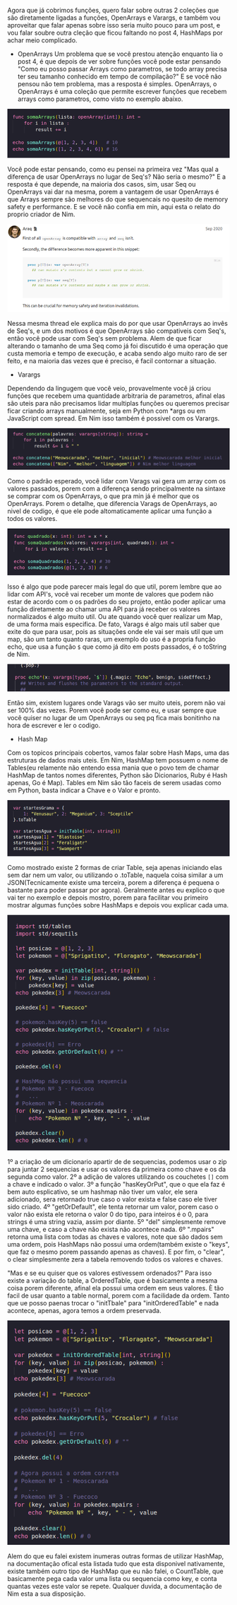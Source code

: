 Agora que já cobrimos funções, quero falar sobre outras 2 coleções que são diretamente ligadas a funções, OpenArrays e Varargs, e também vou aproveitar que falar apenas sobre isso seria muito pouco para um post, e vou falar soubre outra cleção que ficou faltando no post 4, HashMaps por achar meio complicado.

- OpenArrays
Um problema que se você prestou atenção enquanto lia o post 4, é que depois de ver sobre funções você pode estar pensando "Como eu posso passar Arrays como parametros, se todo array precisa ter seu tamanho conhecido em tempo de compilação?" E se você não pensou não tem problema, mas a resposta é simples. OpenArrays, o OpenArrays é uma coleção que permite escrever funções que recebem arrays como parametros, como visto no exemplo abaixo.

![OpenArrays](./Imagens/openArrays.png)

Você pode estar pensando, como eu pensei na primeira vez "Mas qual a diferença de usar OpenArrays no lugar de Seq's? Não seria o mesmo?" E a resposta é que depende, na maioria dos casos, sim, usar Seq ou OpenArrays vai dar na mesma, porem a vantagem de usar OpenArrays é que Arrays sempre são melhores do que sequencais no quesito de memory safety e performance. E se você não confia em min, aqui esta o relato do proprio criador de Nim.

![AraqOpenArrays](./Imagens/AraqOpenArrays.png)

Nessa mesma thread ele explica mais do por que usar OpenArrays ao invês de Seq's, e um dos motivos é que OpenArrays são compativeis com Seq's, então você pode usar com Seq's sem problema. Alem de que ficar alterando o tamanho de uma Seq como já foi discutido é uma operação que custa memoria e tempo de execução, e acaba sendo algo muito raro de ser feito, e na maioria das vezes que é preciso, é facil contornar a situação.

- Varargs

Dependendo da lingugem que você veio, provavelmente você já criou funções que recebem uma quantidade arbitraria de parametros, afinal elas são uteis para não precisamos lidar multiplas funções ou queremos precisar ficar criando arrays manualmente, seja em Python com *args ou em JavaScript com spread. Em Nim isso também é possivel com os Varargs.

![Varargs](./Imagens/varargs.png)

Como o padrão esperado, você lidar com Varags vai gera um array com os valores passados, porem com a diferença sendo principalmente na sintaxe se comprar com os OpenArrays, o que pra min já é melhor que os OpenArrays. Porem o detalhe, que diferencia Varags de OpenArrays, ao nivel de codigo, é que ele pode altomaticamente aplicar uma função a todos os valores.

![VaragsFunção](./Imagens/varargsFun%C3%A7%C3%A3o.png)

Isso é algo que pode parecer mais legal do que util, porem lembre que ao lidar com API's, você vai receber um monte de valores que podem não estar de acordo com o os padrões do seu projeto, então poder aplicar uma função diretamente ao chamar uma API para já receber os valores normalizados é algo muito util. Ou ate quando você quer realizar um Map, de uma forma mais especifica. De fato, Varags é algo mais util saber que exite do que para usar, pois as situações onde ele vai ser mais util que um map, são um tanto quanto raras, um exemplo do uso é a propria função echo, que usa a função `$` que como já dito em posts passados, é o toString de Nim.

![EchoCabeçalho](./Imagens/echo.png)

Então sim, existem lugares onde Varags vão ser muito uteis, porem não vai ser 100% das vezes. Porem você pode ser como eu, e usar sempre que você quiser no lugar de um OpenArrays ou seq pq fica mais bonitinho na hora de escrever e ler o codigo.

- Hash Map

Com os topicos principais cobertos, vamos falar sobre Hash Maps, uma das estruturas de dados mais uteis. Em Nim, HashMap tem possuem o nome de Tables(eu relamente não entendo essa mania que o povo tem de chamar HashMap de tantos nomes diferentes, Python são Dicionarios, Ruby é Hash apenas, Go é Map). Tables em Nim são tão faceis de serem usadas como em Python, basta indicar a Chave e o Valor e pronto.

![HashMap](./Imagens/initTabel.png)

Como mostrado existe 2 formas de criar Table, seja apenas iniciando elas sem dar nem um valor, ou utilizando o .toTable, naquela coisa similar a um JSON(Tecnicamente existe uma terceira, porem a diferença é pequena o bastante para poder passar por agora). Geralmente antes eu explico o que vai ter no exemplo e depois mostro, porem para facilitar vou primeiro mostrar algumas funções sobre HashMaps e depois vou explicar cada uma.

![HashMapExemplos](./Imagens/hashmap.png)

1º a criação de um dicionario apartir de de sequencias, podemos usar o zip para juntar 2 sequencias e usar os valores da primeira como chave e os da segunda como valor. 2º a adição de valores utilizando os couchetes `[]` com a chave e indicado o valor. 3º a função "hasKeyOrPut", que o que ela faz é bem auto esplicativo, se um hashmap não tiver um valor, ele sera adicionado, sera retornado true caso o valor exista e false caso ele tiver sido criado. 4º "getOrDefault", ele tenta retornar um valor, porem caso o valor não exista ele retorna o valor 0 do tipo, para inteiros é o 0, para strings é uma string vazia, assim por diante. 5º "del" simplesmente remove uma chave, e caso a chave não exista não acontece nada. 6º ".mpairs" retorna uma lista com todas as chaves e valores, note que são dados sem uma ordem, pois HashMaps não possui uma ordem(também existe o "keys", que faz o mesmo porem passando apenas as chaves). E por fim, o "clear", o clear simplesmente zera a tabela removendo todos os valores e chaves.

"Mas e se eu quiser que os valores estivessem ordenados?" Para isso existe a variação do table, a OrderedTable, que é basicamente a mesma coisa porem diferente, afinal ela possui uma ordem em seus valores. È tão facil de usar quanto a table normal, porem com a facilidade da ordem. Tanto que ue posso paenas trocar o "initTbale" para "initOrderedTable" e nada acontece, apenas, agora temos a ordem preservada.

![OrderedTable](./Imagens/hashmapordenado.png)

Alem do que eu falei existem inumeras outras formas de utilizar HashMap, na documentação ofical esta listada tudo que esta disponivel nativamente, existe também outro tipo de HashMap que eu não falei, o CountTable, que basicamente pega cada valor uma lista ou sequencia como key, e conta quantas vezes este valor se repete. Qualquer duvida, a documentação de Nim esta a sua disposição. 